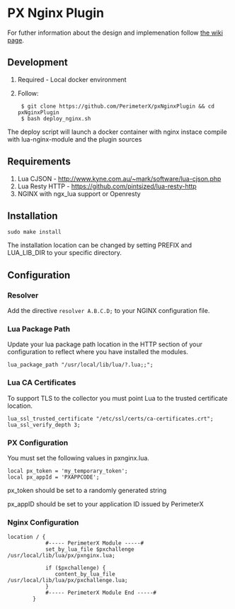 # PX Nginx Plugin
For futher information about the design and implemenation follow [the wiki page](https://perimeterx.atlassian.net/wiki/display/PD/Nginx+Plugin).

## Development
1. Required - Local docker environment
2. Follow:
	
		$ git clone https://github.com/PerimeterX/pxNginxPlugin && cd pxNginxPlugin
		$ bash deploy_nginx.sh

The deploy script will launch a docker container with nginx instace compile with lua-nginx-module and the plugin sources 

## Requirements
1. Lua CJSON - http://www.kyne.com.au/~mark/software/lua-cjson.php
2. Lua Resty HTTP - https://github.com/pintsized/lua-resty-http
3. NGINX with ngx_lua support or Openresty

## Installation
```
sudo make install
```
The installation location can be changed by setting PREFIX and LUA_LIB_DIR to your specific directory.
## Configuration

### Resolver
Add the directive `resolver A.B.C.D;` to your NGINX configuration file.

### Lua Package Path
Update your lua package path location in the HTTP section of your configuration to reflect where you have installed the modules.
```
lua_package_path "/usr/local/lib/lua/?.lua;;"; 
```

### Lua CA Certificates
To support TLS to the collector you must point Lua to the trusted certificate location.
```
lua_ssl_trusted_certificate "/etc/ssl/certs/ca-certificates.crt";
lua_ssl_verify_depth 3;
```

### PX Configuration
You must set the following values in pxnginx.lua.
```
local px_token = 'my_temporary_token';
local px_appId = 'PXAPPCODE';
```
px_token should be set to a randomly generated string

px_appID should be set to your application ID issued by PerimeterX 

### Nginx Configuration

```
location / {
            #----- PerimeterX Module -----#
            set_by_lua_file $pxchallenge /usr/local/lib/lua/px/pxnginx.lua;
            
            if ($pxchallenge) {
               content_by_lua_file  /usr/local/lib/lua/px/pxchallenge.lua;
            }
            #----- PerimeterX Module End -----#
        }
```
